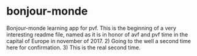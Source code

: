 # bonjour-monde
Bonjour-monde learning app for pvf.
This is the beginning of a very interesting readme file, named as it is in honor of avf and pvf time in the capital of Europe in november of 2017.
2) Going to the well a second time here for confirmation.
3) This is the real second time. 
